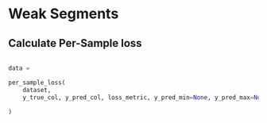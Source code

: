 # Weak Segments

## Calculate Per-Sample loss
``` py

data =  

per_sample_loss(
    dataset, 
    y_true_col, y_pred_col, loss_metric, y_pred_min=None, y_pred_max=None)
    
)
```
